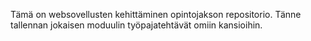 Tämä on websovellusten kehittäminen opintojakson  repositorio. Tänne tallennan jokaisen moduulin työpajatehtävät omiin kansioihin. 